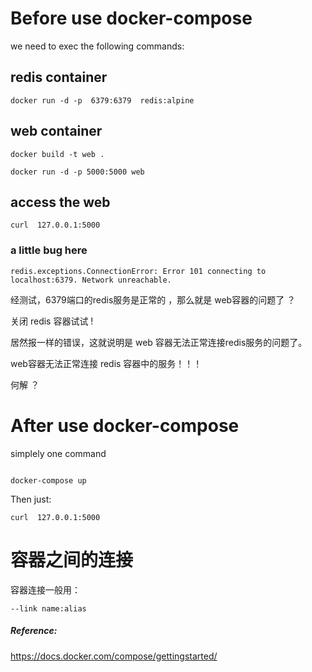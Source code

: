 
# Before use docker-compose

we need to exec the following commands:


## redis container

```
docker run -d -p  6379:6379  redis:alpine

```


## web container
```
docker build -t web .

docker run -d -p 5000:5000 web  

```


##  access the web

```
curl  127.0.0.1:5000

```

###  a little bug here 

```
redis.exceptions.ConnectionError: Error 101 connecting to localhost:6379. Network unreachable.
```

经测试，6379端口的redis服务是正常的 ，那么就是 web容器的问题了 ？

关闭 redis 容器试试 !

居然报一样的错误，这就说明是 web 容器无法正常连接redis服务的问题了。

web容器无法正常连接 redis 容器中的服务！！！

何解 ？




# After use docker-compose

simplely one command 
```

docker-compose up

```


Then just:

```
curl  127.0.0.1:5000

```



#  容器之间的连接

容器连接一般用：

```
--link name:alias

```


#####  Reference:
https://docs.docker.com/compose/gettingstarted/     

